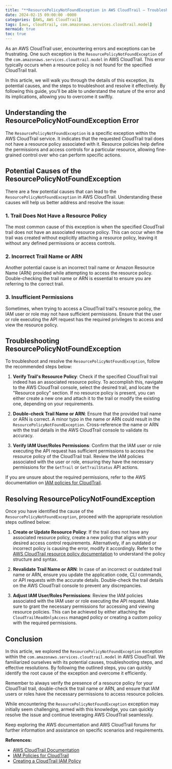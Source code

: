 ```yaml
---
title: "**ResourcePolicyNotFoundException in AWS CloudTrail – Troubleshooting and Resolution**"
date: 2024-02-15 09:00:00 -0000
categories: [AWS, AWS CloudTrail]
tags: [aws, cloudtrail, com.amazonaws.services.cloudtrail.model]
mermaid: true
toc: true
---
```



As an AWS CloudTrail user, encountering errors and exceptions can be frustrating. One such exception is the `ResourcePolicyNotFoundException` of the `com.amazonaws.services.cloudtrail.model` in AWS CloudTrail. This error typically occurs when a resource policy is not found for the specified CloudTrail trail.

In this article, we will walk you through the details of this exception, its potential causes, and the steps to troubleshoot and resolve it effectively. By following this guide, you'll be able to understand the nature of the error and its implications, allowing you to overcome it swiftly.

## Understanding the ResourcePolicyNotFoundException Error

The `ResourcePolicyNotFoundException` is a specific exception within the AWS CloudTrail service. It indicates that the requested CloudTrail trail does not have a resource policy associated with it. Resource policies help define the permissions and access controls for a particular resource, allowing fine-grained control over who can perform specific actions.

## Potential Causes of the ResourcePolicyNotFoundException

There are a few potential causes that can lead to the `ResourcePolicyNotFoundException` in AWS CloudTrail. Understanding these causes will help us better address and resolve the issue:

### 1. Trail Does Not Have a Resource Policy

The most common cause of this exception is when the specified CloudTrail trail does not have an associated resource policy. This can occur when the trail was created without explicitly attaching a resource policy, leaving it without any defined permissions or access controls.

### 2. Incorrect Trail Name or ARN

Another potential cause is an incorrect trail name or Amazon Resource Name (ARN) provided while attempting to access the resource policy. Double-checking the trail name or ARN is essential to ensure you are referring to the correct trail.

### 3. Insufficient Permissions

Sometimes, when trying to access a CloudTrail trail's resource policy, the IAM user or role may not have sufficient permissions. Ensure that the user or role executing the API request has the required privileges to access and view the resource policy.

## Troubleshooting ResourcePolicyNotFoundException

To troubleshoot and resolve the `ResourcePolicyNotFoundException`, follow the recommended steps below:

1. **Verify Trail's Resource Policy**: Check if the specified CloudTrail trail indeed has an associated resource policy. To accomplish this, navigate to the AWS CloudTrail console, select the desired trail, and locate the "Resource policy" section. If no resource policy is present, you can either create a new one and attach it to the trail or modify the existing one, depending on your requirements.

2. **Double-check Trail Name or ARN**: Ensure that the provided trail name or ARN is correct. A minor typo in the name or ARN could result in the `ResourcePolicyNotFoundException`. Cross-reference the name or ARN with the trail details in the AWS CloudTrail console to validate its accuracy.

3. **Verify IAM User/Roles Permissions**: Confirm that the IAM user or role executing the API request has sufficient permissions to access the resource policy of the CloudTrail trail. Review the IAM policies associated with the user or role, ensuring they have the necessary permissions for the `GetTrail` or `GetTrailStatus` API actions.

If you are unsure about the required permissions, refer to the AWS documentation on [IAM policies for CloudTrail](https://docs.aws.amazon.com/awscloudtrail/latest/userguide/cloudtrail-service-policy-resources.html).

## Resolving ResourcePolicyNotFoundException

Once you have identified the cause of the `ResourcePolicyNotFoundException`, proceed with the appropriate resolution steps outlined below:

1. **Create or Update Resource Policy**: If the trail does not have any associated resource policy, create a new policy that aligns with your desired access control requirements. Alternatively, if an outdated or incorrect policy is causing the error, modify it accordingly. Refer to the [AWS CloudTrail resource policy documentation](https://docs.aws.amazon.com/awscloudtrail/latest/userguide/create-cloudtrail-iam-policy.html) to understand the policy structure and syntax.

2. **Revalidate Trail Name or ARN**: In case of an incorrect or outdated trail name or ARN, ensure you update the application code, CLI commands, or API requests with the accurate details. Double-check the trail details on the AWS CloudTrail console to prevent any discrepancies.

3. **Adjust IAM User/Roles Permissions**: Review the IAM policies associated with the IAM user or role executing the API request. Make sure to grant the necessary permissions for accessing and viewing resource policies. This can be achieved by either attaching the `CloudTrailReadOnlyAccess` managed policy or creating a custom policy with the required permissions.

## Conclusion

In this article, we explored the `ResourcePolicyNotFoundException` exception within the `com.amazonaws.services.cloudtrail.model` in AWS CloudTrail. We familiarized ourselves with its potential causes, troubleshooting steps, and effective resolutions. By following the outlined steps, you can quickly identify the root cause of the exception and overcome it efficiently.

Remember to always verify the presence of a resource policy for your CloudTrail trail, double-check the trail name or ARN, and ensure that IAM users or roles have the necessary permissions to access resource policies.

While encountering the `ResourcePolicyNotFoundException` exception may initially seem challenging, armed with this knowledge, you can quickly resolve the issue and continue leveraging AWS CloudTrail seamlessly.

Keep exploring the AWS documentation and AWS CloudTrail forums for further information and assistance on specific scenarios and requirements.

**References:**

- [AWS CloudTrail Documentation](https://docs.aws.amazon.com/awscloudtrail/latest/userguide/what_is_cloud_trail_top_level.html)
- [IAM Policies for CloudTrail](https://docs.aws.amazon.com/awscloudtrail/latest/userguide/cloudtrail-service-policy-resources.html)
- [Creating a CloudTrail IAM Policy](https://docs.aws.amazon.com/awscloudtrail/latest/userguide/create-cloudtrail-iam-policy.html)
